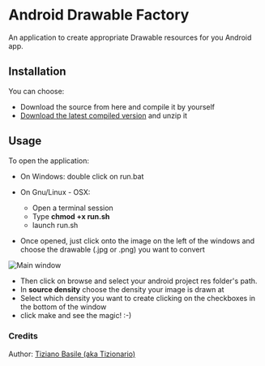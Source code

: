 Android Drawable Factory
========================
An application to create appropriate Drawable resources for you Android app.


## Installation
You can choose:
* Download the source from here and compile it by yourself
* [Download the latest compiled version](https://drive.google.com/folderview?id=0B906HQOAIPimLUQwWXNmWkNUUTQ&usp=sharing) and unzip it

## Usage
To open the application:  

* On Windows: double click on run.bat
* On Gnu/Linux - OSX:
    * Open a terminal session
    * Type __chmod +x run.sh__
    * launch run.sh

* Once opened, just click onto the image on the left of the windows and choose the drawable (.jpg or .png) you want to convert

![Main window](https://dl.dropboxusercontent.com/u/26664675/AndroidDrawableFactory/1.png)

* Then click on browse and select your android project res folder's path.
* In **source density** choose the density your image is drawn at
* Select which density you want to create clicking on the checkboxes in the bottom of the window
* click make and see the magic! :-)


### Credits
Author: [Tiziano Basile (aka Tizionario)][G+]












[G+]: http://plus.google.com/+TizianoBasile
